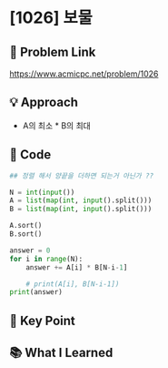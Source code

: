# [1026] 보물

## 🔗 Problem Link  
https://www.acmicpc.net/problem/1026

## 💡 Approach  
- A의 최소 * B의 최대


## 🧾 Code  
```python
## 정렬 해서 양끝을 더하면 되는거 아닌가 ??

N = int(input())
A = list(map(int, input().split()))
B = list(map(int, input().split()))

A.sort()
B.sort()

answer = 0
for i in range(N):
    answer += A[i] * B[N-i-1]

    # print(A[i], B[N-i-1])
print(answer)
```

## 🎯 Key Point  

## 📚 What I Learned  